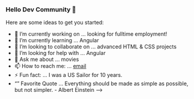 ### Hello Dev Community 👋


Here are some ideas to get you started:

- 🔭 I’m currently working on ... looking for fulltime employment!
- 🌱 I’m currently learning ... Angular
- 👯 I’m looking to collaborate on ... advanced HTML & CSS projects
- 🤔 I’m looking for help with ... Angular
- 💬 Ask me about ... movies
- 📫 How to reach me: ... [email](mailto:zacharyprice@users.noreply.github.com)
- ⚡ Fun fact: ... I was a US Sailor for 10 years.
- “” Favorite Quote ... Everything should be made as simple as possible, but not simpler. - Albert Einstein
-->
